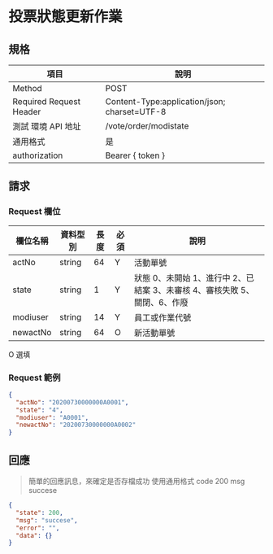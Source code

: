 # 投票狀態更新作業

## 規格

| 項目                    | 說明                                         |
| ----------------------- | -------------------------------------------- |
| Method                  | POST                                         |
| Required Request Header | Content-Type:application/json; charset=UTF-8 |
| 測試 環境 API 地址      | /vote/order/modistate                        |
| 通用格式                | 是                                           |
| authorization           | Bearer { token }                             |

## 請求

### Request 欄位

| 欄位名稱 | 資料型別 | 長度 | 必須 | 說明                                                                      |
| -------- | -------- | ---- | ---- | ------------------------------------------------------------------------- |
| actNo    | string   | 64   | Y    | 活動單號                                                                  |
| state    | string   | 1    | Y    | 狀態 0、未開始 1、進行中 2、已結案 3、未審核 4、審核失敗 5、關閉、6、作廢 |
| modiuser | string   | 14   | Y    | 員工或作業代號                                                            |
| newactNo | string   | 64   | O    | 新活動單號                                                                |

O 選填

### Request 範例

```json
{
  "actNo": "20200730000000A0001",
  "state": "4",
  "modiuser": "A0001",
  "newactNo": "20200730000000A0002"
}
```

## 回應

> 簡單的回應訊息，來確定是否存檔成功
> 使用通用格式 code 200 msg succese

```json
{
  "state": 200,
  "msg": "succese",
  "error": "",
  "data": {}
}
```

